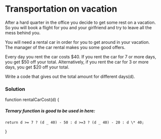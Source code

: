 # Transportation on vacation

After a hard quarter in the office you decide to get some rest on a vacation. So you will book a flight for you and your girlfriend and try to leave all the mess behind you.

You will need a rental car in order for you to get around in your vacation. The manager of the car rental makes you some good offers.

Every day you rent the car costs $40. If you rent the car for 7 or more days, you get $50 off your total. Alternatively, if you rent the car for 3 or more days, you get \$20 off your total.

Write a code that gives out the total amount for different days(d).

### Solution

function rentalCarCost(d) {

##### Ternary function is good to be used in here:

    return d >= 7 ? (d _ 40) - 50 : d >=3 ? (d _ 40) - 20 : d \* 40;

}
